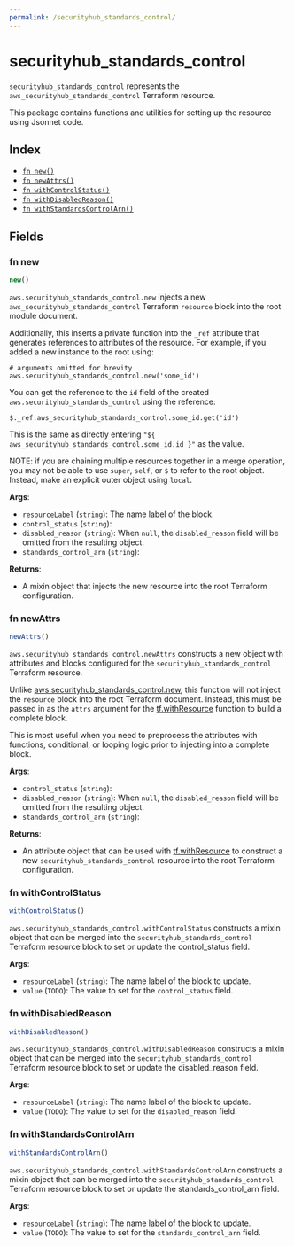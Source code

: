 ```yaml
---
permalink: /securityhub_standards_control/
---
```


# securityhub_standards_control

`securityhub_standards_control` represents the `aws_securityhub_standards_control` Terraform resource.



This package contains functions and utilities for setting up the resource using Jsonnet code.


## Index

* [`fn new()`](#fn-new)
* [`fn newAttrs()`](#fn-newattrs)
* [`fn withControlStatus()`](#fn-withcontrolstatus)
* [`fn withDisabledReason()`](#fn-withdisabledreason)
* [`fn withStandardsControlArn()`](#fn-withstandardscontrolarn)

## Fields

### fn new

```ts
new()
```


`aws.securityhub_standards_control.new` injects a new `aws_securityhub_standards_control` Terraform `resource`
block into the root module document.

Additionally, this inserts a private function into the `_ref` attribute that generates references to attributes of the
resource. For example, if you added a new instance to the root using:

    # arguments omitted for brevity
    aws.securityhub_standards_control.new('some_id')

You can get the reference to the `id` field of the created `aws.securityhub_standards_control` using the reference:

    $._ref.aws_securityhub_standards_control.some_id.get('id')

This is the same as directly entering `"${ aws_securityhub_standards_control.some_id.id }"` as the value.

NOTE: if you are chaining multiple resources together in a merge operation, you may not be able to use `super`, `self`,
or `$` to refer to the root object. Instead, make an explicit outer object using `local`.

**Args**:
  - `resourceLabel` (`string`): The name label of the block.
  - `control_status` (`string`): 
  - `disabled_reason` (`string`):  When `null`, the `disabled_reason` field will be omitted from the resulting object.
  - `standards_control_arn` (`string`): 

**Returns**:
- A mixin object that injects the new resource into the root Terraform configuration.


### fn newAttrs

```ts
newAttrs()
```


`aws.securityhub_standards_control.newAttrs` constructs a new object with attributes and blocks configured for the `securityhub_standards_control`
Terraform resource.

Unlike [aws.securityhub_standards_control.new](#fn-securityhubstandardscontrolnew), this function will not inject the `resource`
block into the root Terraform document. Instead, this must be passed in as the `attrs` argument for the
[tf.withResource](https://github.com/tf-libsonnet/core/tree/main/docs#fn-withresource) function to build a complete block.

This is most useful when you need to preprocess the attributes with functions, conditional, or looping logic prior to
injecting into a complete block.

**Args**:
  - `control_status` (`string`): 
  - `disabled_reason` (`string`):  When `null`, the `disabled_reason` field will be omitted from the resulting object.
  - `standards_control_arn` (`string`): 

**Returns**:
  - An attribute object that can be used with [tf.withResource](https://github.com/tf-libsonnet/core/tree/main/docs#fn-withresource) to construct a new `securityhub_standards_control` resource into the root Terraform configuration.


### fn withControlStatus

```ts
withControlStatus()
```

`aws.securityhub_standards_control.withControlStatus` constructs a mixin object that can be merged into the `securityhub_standards_control`
Terraform resource block to set or update the control_status field.



**Args**:
  - `resourceLabel` (`string`): The name label of the block to update.
  - `value` (`TODO`): The value to set for the `control_status` field.


### fn withDisabledReason

```ts
withDisabledReason()
```

`aws.securityhub_standards_control.withDisabledReason` constructs a mixin object that can be merged into the `securityhub_standards_control`
Terraform resource block to set or update the disabled_reason field.



**Args**:
  - `resourceLabel` (`string`): The name label of the block to update.
  - `value` (`TODO`): The value to set for the `disabled_reason` field.


### fn withStandardsControlArn

```ts
withStandardsControlArn()
```

`aws.securityhub_standards_control.withStandardsControlArn` constructs a mixin object that can be merged into the `securityhub_standards_control`
Terraform resource block to set or update the standards_control_arn field.



**Args**:
  - `resourceLabel` (`string`): The name label of the block to update.
  - `value` (`TODO`): The value to set for the `standards_control_arn` field.
